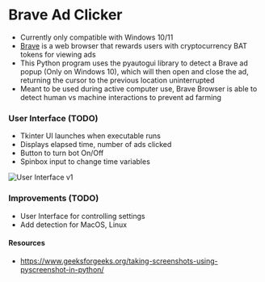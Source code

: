 # Brave Ad Clicker
- Currently only compatible with Windows 10/11
- [Brave](https://brave.com/) is a web browser that rewards users with cryptocurrency BAT tokens for viewing ads
- This Python program uses the pyautogui library to detect a Brave ad popup (Only on Windows 10), which will then open and close the ad, returning the cursor to the previous location uninterrupted
- Meant to be used during active computer use, Brave Browser is able to detect human vs machine interactions to prevent ad farming


### User Interface (TODO)
- Tkinter UI launches when executable runs
- Displays elapsed time, number of ads clicked
- Button to turn bot On/Off
- Spinbox input to change time variables

![User Interface v1](https://github.com/mrmendoza171/brave-ad-clicker/blob/main/images/other/ui-example-2.png)

### Improvements (TODO)
- User Interface for controlling settings
- Add detection for MacOS, Linux

#### Resources
- https://www.geeksforgeeks.org/taking-screenshots-using-pyscreenshot-in-python/
